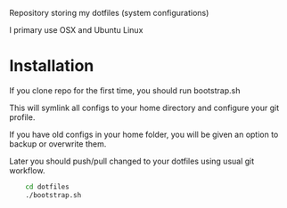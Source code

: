 Repository storing my dotfiles (system configurations)

I primary use OSX and Ubuntu Linux

Installation
============

If you clone repo for the first time, you should run bootstrap.sh

This will symlink all configs to your home directory and configure your git profile.

If you have old configs in your home folder, you will be given an option to backup or overwrite them.

Later you should push/pull changed to your dotfiles using usual git workflow.

```bash
    cd dotfiles
    ./bootstrap.sh
```
